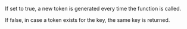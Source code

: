 If set to true, a new token is generated every time the function is called.

If false, in case a token exists for the key, the same key is returned.
